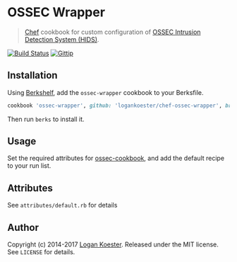 # OSSEC Wrapper
> [Chef](http://getchef.com/) cookbook for custom configuration of [OSSEC Intrusion Detection System (HIDS)](http://www.ossec.net).

[![Build Status](http://ci.ldk.io/logankoester/chef-ossec-wrapper/badge)](http://ci.ldk.io/logankoester/chef-ossec-wrapper/)
[![Gittip](http://img.shields.io/gittip/logankoester.png)](https://www.gittip.com/logankoester/)

## Installation

Using [Berkshelf](http://berkshelf.com/), add the `ossec-wrapper` cookbook to your Berksfile.

```ruby
cookbook 'ossec-wrapper', github: 'logankoester/chef-ossec-wrapper', branch: 'master'
```
Then run `berks` to install it.

## Usage

Set the required attributes for [ossec-cookbook](https://github.com/jtimberman/ossec-cookbook), and add the default recipe to your run list.

## Attributes

See `attributes/default.rb` for details

## Author

Copyright (c) 2014-2017 [Logan Koester](http://logankoester.com). Released under the MIT license. See `LICENSE` for details.
